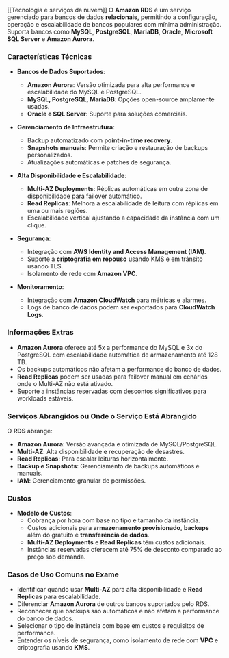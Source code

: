 [[Tecnologia e serviços da nuvem]]
O **Amazon RDS** é um serviço gerenciado para bancos de dados **relacionais**, permitindo a configuração, operação e escalabilidade de bancos populares com mínima administração. Suporta bancos como **MySQL**, **PostgreSQL**, **MariaDB**, **Oracle**, **Microsoft SQL Server** e **Amazon Aurora**.

### Características Técnicas

- **Bancos de Dados Suportados**:
    
    - **Amazon Aurora**: Versão otimizada para alta performance e escalabilidade do MySQL e PostgreSQL.
    - **MySQL, PostgreSQL, MariaDB**: Opções open-source amplamente usadas.
    - **Oracle e SQL Server**: Suporte para soluções comerciais.
- **Gerenciamento de Infraestrutura**:
    
    - Backup automatizado com **point-in-time recovery**.
    - **Snapshots manuais**: Permite criação e restauração de backups personalizados.
    - Atualizações automáticas e patches de segurança.
- **Alta Disponibilidade e Escalabilidade**:
    
    - **Multi-AZ Deployments**: Réplicas automáticas em outra zona de disponibilidade para failover automático.
    - **Read Replicas**: Melhora a escalabilidade de leitura com réplicas em uma ou mais regiões.
    - Escalabilidade vertical ajustando a capacidade da instância com um clique.
- **Segurança**:
    
    - Integração com **AWS Identity and Access Management (IAM)**.
    - Suporte a **criptografia em repouso** usando KMS e em trânsito usando TLS.
    - Isolamento de rede com **Amazon VPC**.
- **Monitoramento**:
    
    - Integração com **Amazon CloudWatch** para métricas e alarmes.
    - Logs de banco de dados podem ser exportados para **CloudWatch Logs**.

### Informações Extras

- **Amazon Aurora** oferece até 5x a performance do MySQL e 3x do PostgreSQL com escalabilidade automática de armazenamento até 128 TB.
- Os backups automáticos não afetam a performance do banco de dados.
- **Read Replicas** podem ser usadas para failover manual em cenários onde o Multi-AZ não está ativado.
- Suporte a instâncias reservadas com descontos significativos para workloads estáveis.

### Serviços Abrangidos ou Onde o Serviço Está Abrangido

O **RDS** abrange:

- **Amazon Aurora**: Versão avançada e otimizada de MySQL/PostgreSQL.
- **Multi-AZ**: Alta disponibilidade e recuperação de desastres.
- **Read Replicas**: Para escalar leituras horizontalmente.
- **Backup e Snapshots**: Gerenciamento de backups automáticos e manuais.
- **IAM**: Gerenciamento granular de permissões.

### Custos

- **Modelo de Custos**:
    - Cobrança por hora com base no tipo e tamanho da instância.
    - Custos adicionais para **armazenamento provisionado**, **backups** além do gratuito e **transferência de dados**.
    - **Multi-AZ Deployments** e **Read Replicas** têm custos adicionais.
    - Instâncias reservadas oferecem até 75% de desconto comparado ao preço sob demanda.

### Casos de Uso Comuns no Exame

- Identificar quando usar **Multi-AZ** para alta disponibilidade e **Read Replicas** para escalabilidade.
- Diferenciar **Amazon Aurora** de outros bancos suportados pelo RDS.
- Reconhecer que backups são automáticos e não afetam a performance do banco de dados.
- Selecionar o tipo de instância com base em custos e requisitos de performance.
- Entender os níveis de segurança, como isolamento de rede com **VPC** e criptografia usando **KMS**.